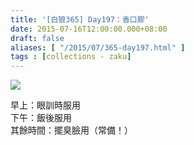 ```yaml
---
title: '[白狼365] Day197：香口膠'
date: 2015-07-16T12:00:00.000+08:00
draft: false
aliases: [ "/2015/07/365-day197.html" ]
tags : [collections - zaku]
---
```


![](/images/zaku197.jpg)

早上：眼訓時服用  
下午：飯後服用  
其餘時間：擺臭臉用（常備！）
